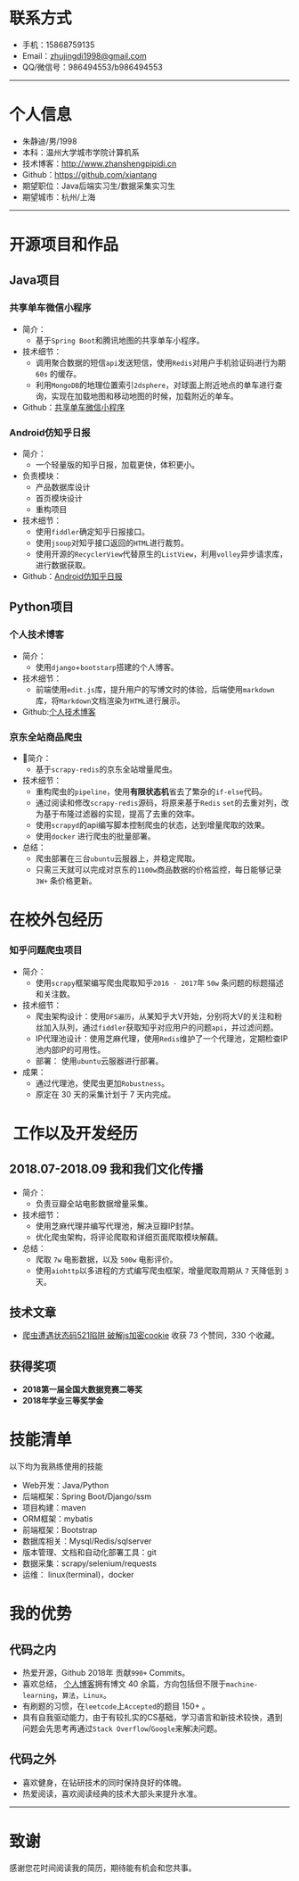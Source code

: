 # 联系方式

- 手机：15868759135 
- Email：zhujingdi1998@gmail.com
- QQ/微信号：986494553/b986494553

---

# 个人信息

 - 朱静迪/男/1998
 - 本科：温州大学城市学院计算机系 
 - 技术博客：http://www.zhanshengpipidi.cn
 - Github：https://github.com/xiantang
 - 期望职位：Java后端实习生/数据采集实习生 
 - 期望城市：杭州/上海

---


# 开源项目和作品
## Java项目

### 共享单车微信小程序
* 简介：
    * 基于`Spring Boot`和腾讯地图的共享单车小程序。
* 技术细节：
    * 调用聚合数据的短信`api`发送短信，使用`Redis`对用户手机验证码进行为期` 60s` 的缓存。
    * 利用`MongoDB`的地理位置索引`2dsphere`，对球面上附近地点的单车进行查询，实现在加载地图和移动地图的时候，加载附近的单车。
* Github：[共享单车微信小程序](https://github.com/xiantang/bike)

### Android仿知乎日报
* 简介：
    * 一个轻量版的知乎日报，加载更快，体积更小。
* 负责模块：
    * 产品数据库设计
    * 首页模块设计
    * 重构项目
* 技术细节：
    * 使用`fiddler`确定知乎日报接口。
    * 使用`jsoup`对知乎接口返回的`HTML`进行裁剪。
    * 使用开源的`RecyclerView`代替原生的`ListView`，利用`volley`异步请求库，进行数据获取。
* Github：[Android仿知乎日报](https://github.com/wzbcCoder/ZhiHuDaily)
## Python项目
### 个人技术博客
* 简介：
    * 使用`django`+`bootstarp`搭建的个人博客。
* 技术细节：
    * 前端使用`edit.js`库，提升用户的写博文时的体验，后端使用`markdown`库，将`Markdown`文档渲染为`HTML`进行展示。
* Github:[个人技术博客](https://github.com/xiantang/myblog)



### 京东全站商品爬虫
* 简介：
    * 基于`scrapy-redis`的京东全站增量爬虫。
* 技术细节：
    * 重构爬虫的`pipeline`，使用**有限状态机**省去了繁杂的`if-else`代码。
    * 通过阅读和修改`scrapy-redis`源码，将原来基于`Redis` `set`的去重对列，改为基于布隆过滤器的实现，提高了去重的效率。
    * 使用`scrapyd`的api编写脚本控制爬虫的状态，达到增量爬取的效果。
    * 使用`docker` 进行爬虫的批量部署。
* 总结：
    * 爬虫部署在三台`ubuntu`云服器上，并稳定爬取。
    * 只需三天就可以完成对京东的` 1100w `商品数据的价格监控，每日能够记录 `3W+` 条价格更新。

# 在校外包经历

### 知乎问题爬虫项目
* 简介：
    * 使用`scrapy`框架编写爬虫爬取知乎` 2016 - 2017 `年 `50w` 条问题的标题描述和关注数。
* 技术细节：
    * 爬虫架构设计：使用`DFS遍历`，从某知乎大V开始，分别将大V的关注和粉丝加入队列，通过`fiddler`获取知乎对应用户的问题`api`，并过滤问题。
    * IP代理池设计：使用芝麻代理，使用`Redis`维护了一个代理池，定期检查IP池内部IP的可用性。
    * 部署： 使用`ubuntu`云服器进行部署。
* 成果：
    * 通过代理池，使爬虫更加`Robustness`。
    * 原定在 30 天的采集计划于 7 天内完成。

#  工作以及开发经历
## 2018.07-2018.09 我和我们文化传播  
* 简介：
    * 负责豆瓣全站电影数据增量采集。
* 技术细节：
    * 使用芝麻代理并编写代理池，解决豆瓣IP封禁。
    * 优化爬虫架构，将评论爬取和详细页面爬取模块解藕。
* 总结：
    * 爬取 `7w` 电影数据，以及 `500w` 电影评价。
    * 使用`aiohttp`以多进程的方式编写爬虫框架，增量爬取周期从 `7` 天降低到 `3` 天。



## 技术文章

- [爬虫遭遇状态码521陷阱 破解js加密cookie](https://zhuanlan.zhihu.com/p/40321850)  收获 73 个赞同，330 个收藏。

## 获得奖项
* **2018第一届全国大数据竞赛二等奖**
* **2018年学业三等奖学金**

# 技能清单

以下均为我熟练使用的技能

- Web开发：Java/Python
- 后端框架：Spring Boot/Django/ssm
- 项目构建：maven
- ORM框架：mybatis
- 前端框架：Bootstrap
- 数据库相关：Mysql/Redis/sqlserver
- 版本管理、文档和自动化部署工具：git
- 数据采集：scrapy/selenium/requests
- 运维： linux(terminal)，docker

# 我的优势
## 代码之内
* 热爱开源，Github 2018年 贡献` 990+ ` Commits。
* 喜欢总结， [个人博客](zhanshengpipidi.cn)拥有博文 40 余篇，方向包括但不限于`machine-learning`，`算法`，`Linux`。
* 有刷题的习惯，在`leetcode`上`Accepted`的题目 150+ 。
* 具有自我驱动能力，由于有较扎实的CS基础，学习语言和新技术较快，遇到问题会先思考再通过`Stack Overflow`/`Google`来解决问题。
## 代码之外
* 喜欢健身，在钻研技术的同时保持良好的体魄。
* 热爱阅读，喜欢阅读经典的技术大部头来提升水准。


---

# 致谢
感谢您花时间阅读我的简历，期待能有机会和您共事。
